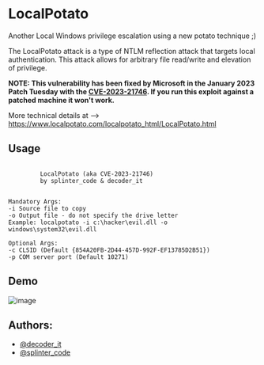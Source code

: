 # LocalPotato
Another Local Windows privilege escalation using a new potato technique ;)

The LocalPotato attack is a type of NTLM reflection attack that targets local authentication. This attack allows for arbitrary file read/write and elevation of privilege. 

**NOTE: This vulnerability has been fixed by Microsoft in the January 2023 Patch Tuesday with the [CVE-2023-21746](https://msrc.microsoft.com/update-guide/en-US/vulnerability/CVE-2023-21746). If you run this exploit against a patched machine it won't work.** 

More technical details at --> https://www.localpotato.com/localpotato_html/LocalPotato.html

## Usage

```

         LocalPotato (aka CVE-2023-21746)
         by splinter_code & decoder_it


Mandatory Args:
-i Source file to copy
-o Output file - do not specify the drive letter
Example: localpotato -i c:\hacker\evil.dll -o windows\system32\evil.dll

Optional Args:
-c CLSID (Default {854A20FB-2D44-457D-992F-EF13785D2B51})
-p COM server port (Default 10271)
```

## Demo

![image](https://user-images.githubusercontent.com/19797064/218135881-af046286-c299-4f08-856b-2265adc46e64.png)


## Authors: 
- [@decoder_it](https://twitter.com/decoder_it)
- [@splinter_code](https://twitter.com/splinter_code)

